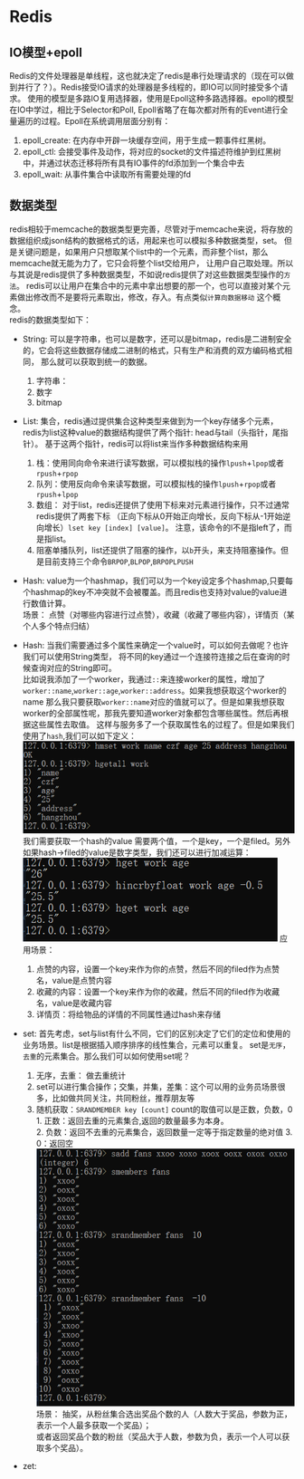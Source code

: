 # Redis

## IO模型+epoll

Redis的文件处理器是单线程，这也就决定了redis是串行处理请求的（现在可以做到并行了？）。Redis接受IO请求的处理器是多线程的，即IO可以同时接受多个请求。
使用的模型是多路IO复用选择器，使用是Epoll这种多路选择器。epoll的模型在IO中学过，相比于Selector和Poll, Epoll省略了在每次都对所有的Event进行全量遍历的过程。Epoll在系统调用层面分别有：

1. epoll_create: 在内存中开辟一块缓存空间，用于生成一颗事件红黑树。
2. epoll_ctl: 会接受事件及动作，将对应的socket的文件描述符维护到红黑树中，并通过状态迁移将所有具有IO事件的fd添加到一个集合中去
3. epoll_wait: 从事件集合中读取所有需要处理的fd

## 数据类型

redis相较于memcache的数据类型更完善，尽管对于memcache来说，将存放的数据组织成json结构的数据格式的话，用起来也可以模拟多种数据类型，set。
但是关键问题是，如果用户只想取某个list中的一个元素，而非整个list，那么memcache就无能为力了，它只会将整个list交给用户，
让用户自己取处理。所以与其说是redis提供了多种数据类型，不如说redis提供了对这些数据类型操作的`方法`。
redis可以让用户在集合中的元素中拿出想要的那一个，也可以直接对某个元素做出修改而不是要将元素取出，修改，存入。有点类似`计算向数据移动`
这个概念。  
redis的数据类型如下：

- String: 可以是字符串，也可以是数字，还可以是bitmap，redis是二进制安全的，它会将这些数据存储成二进制的格式，只有生产和消费的双方编码格式相同， 那么就可以获取到统一的数据。
    1. 字符串：
    2. 数字
    3. bitmap
- List: 集合，redis通过提供集合这种类型来做到为一个key存储多个元素，redis为list这种value的数据结构提供了两个指针: head与tail（头指针，尾指针）。
  基于这两个指针，redis可以将list来当作多种数据结构来用
    1. 栈：使用同向命令来进行读写数据，可以模拟栈的操作`lpush`+`lpop`或者`rpush`+`rpop`
    2. 队列：使用反向命令来读写数据，可以模拟栈的操作`lpush`+`rpop`或者`rpush`+`lpop`
    3. 数组： 对于list，redis还提供了使用下标来对元素进行操作，只不过通常redis提供了两套下标 （正向下标从0开始正向增长，反向下标从-1开始逆向增长）`lset key [index] [value]`。
       注意，该命令的l不是指left了，而是指list。
    4. 阻塞单播队列，list还提供了阻塞的操作，以`b`开头，来支持阻塞操作。但是目前支持三个命令`BRPOP`,`BLPOP`,`BRPOPLPUSH`
- Hash: value为一个hashmap，我们可以为一个key设定多个hashmap,只要每个hashmap的key不冲突就不会被覆盖。而且redis也支持对value的value进行数值计算。  
  场景： 点赞（对哪些内容进行过点赞），收藏（收藏了哪些内容），详情页（某个人多个特点归结）

- Hash: 当我们需要通过多个属性来确定一个value时，可以如何去做呢？也许我们可以使用String类型， 将不同的key通过一个连接符连接之后在查询的时候查询对应的String即可。  
  比如说我添加了一个worker，我通过`::`来连接worker的属性，增加了`worker::name`,`worker::age`,`worker::address`。如果我想获取这个worker的name
  那么我只要获取`worker::name`对应的值就可以了。但是如果我想获取worker的全部属性呢，那我先要知道worker对象都包含哪些属性。然后再根据这些属性去取值。
  这样与服务多了一个获取属性名的过程了。但是如果我们使用了`hash`,我们可以如下定义：
  ![hash指令](../../img/Redis_Hash指令1.PNG)  
  我们需要获取一个hash的value 需要两个值，一个是key，一个是filed。另外如果hash->filed的value是数字类型，我们还可以进行加减运算：  
  ![hash指令](../../img/Redis_Hash指令2.PNG)
  应用场景：
    1. 点赞的内容，设置一个key来作为你的点赞，然后不同的filed作为点赞名，value是点赞内容
    2. 收藏的内容：设置一个key来作为你的收藏，然后不同的filed作为收藏名，value是收藏内容
    3. 详情页：将给物品的详情的不同属性通过hash来存储
  
- set: 首先考虑，set与list有什么不同，它们的区别决定了它们的定位和使用的业务场景。list是根据插入顺序排序的线性集合，元素可以重复。 set是`无序`，`去重`的元素集合。那么我们可以如何使用set呢？
    1. 无序，去重： 做去重统计
    2. set可以进行集合操作；交集，并集，差集：这个可以用的业务员场景很多，比如做共同关注，共同粉丝，推荐朋友等
    3. 随机获取：`SRANDMEMBER key [count]` count的取值可以是正数，负数，0  
      1. 正数：返回去重的元素集合,返回的数量最多为本身。  
      2. 负数：返回不去重的元素集合，返回数量一定等于指定数量的绝对值
      3. 0：返回空
       ![hash指令](../../img/Redis_Set指令1.PNG)
       场景： 抽奖，从粉丝集合选出奖品个数的人（人数大于奖品，参数为正，表示一个人最多获取一个奖品）；  
       或者返回奖品个数的粉丝（奖品大于人数，参数为负，表示一个人可以获取多个奖品）。
- zet: 
